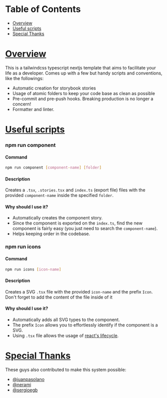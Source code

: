 # Table of Contents

- [Overview](#overview 'Go to overview')
- [Useful scripts](#useful-scripts 'Go to useful-scripts')
- [Special Thanks](#spacial-thanks 'Go to spacial-thanks')

# [Overview](#overview 'Go to overview')

This is a tailwindcss typescript nextjs template that aims to facilitate your life as a developer. Comes up with a few but handy scripts and conventions, like the followings:

- Automatic creation for storybook stories
- Usage of atomic folders to keep your code base as clean as possible
- Pre-commit and pre-push hooks. Breaking production is no longer a concern!
- Formatter and linter.

# [Useful scripts](#useful-scripts 'Go to useful-scripts')

### npm run component

#### Command

```sh
npm run component [component-name] [folder]
```

#### Description

Creates a `.tsx`, `.stories.tsx` and `index.ts` (export file) files with the provided `component-name` inside the specified `folder`.

#### Why should I use it?

- Automatically creates the component story.
- Since the component is exported on the `index.ts`, find the new component is fairly easy (you just need to search the `component-name`).
- Helps keeping order in the codebase.

### npm run icons

#### Command

```sh
npm run icons [icon-name]
```

#### Description

Creates a SVG `.tsx` file with the provided `icon-name` and the prefix `Icon`. Don't forget to add the content of the file inside of it

#### Why should I use it?

- Automatically adds all SVG types to the component.
- The prefix `Icon` allows you to effortlessly identify if the component is a SVG.
- Using `.tsx` file allows the usage of [react's lifecycle](https://reactjs.org/docs/state-and-lifecycle.html).

# [Special Thanks](#special-thanks 'Go to spacial-thanks')

These guys also contributed to make this system possible:

- [@juanpasolano](https://github.com/juanpasolano)
- [@nerami](https://github.com/nerami)
- [@sergioegb](https://github.com/sergioegb)
